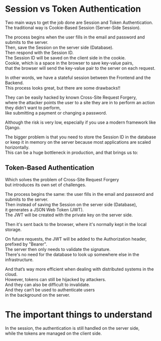 # Session vs Token Authentication

Two main ways to get the job done are Session and Token Authentication.  
The traditional way is Cookie-Based Session (Server-Side Session).

The process begins when the user fills in the email and password and submits to the server.  
Then, save the Session on the server side (Database).  
Then respond with the Session ID.  
The Session ID will be saved on the client side in the cookie.  
Cookie, which is a space in the browser to save key-value pairs,  
that the browser will send the key-value pair to the server on each request.

In other words, we have a stateful session between the Frontend and the Backend.  
This process looks great, but there are some drawbacks!!

They can be easily hacked by known Cross-Site Request Forgery,  
where the attacker points the user to a site they are in to perform an action they didn’t want to perform,  
like submitting a payment or changing a password.

Although the risk is very low, especially if you use a modern framework like Django.

The bigger problem is that you need to store the Session ID in the database  
or keep it in memory on the server because most applications are scaled horizontally.  
This can be a huge bottleneck in production, and that brings us to:

## Token-Based Authentication

Which solves the problem of Cross-Site Request Forgery  
but introduces its own set of challenges.

The process begins the same: the user fills in the email and password and submits to the server.  
Then instead of saving the Session on the server side (Database),  
it generates a JSON Web Token (JWT).  
The JWT will be created with the private key on the server side.

Then it's sent back to the browser, where it's normally kept in the local storage.

On future requests, the JWT will be added to the Authorization header,  
prefixed by "Bearer".  
The server then only needs to validate the signature.  
There's no need for the database to look up somewhere else in the infrastructure.

And that’s way more efficient when dealing with distributed systems in the cloud.  
However, tokens can still be hijacked by attackers.  
And they can also be difficult to invalidate.  
And they can’t be used to authenticate users  
in the background on the server.

# The important things to understand

In the session, the authentication is still handled on the server side,  
while the tokens are managed on the client side.
